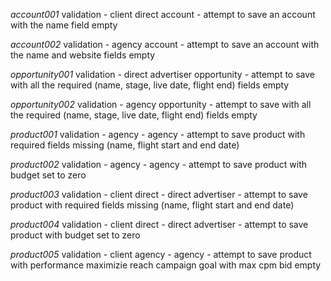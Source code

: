 *account001* validation - client direct account 
    - attempt to save an account with the name field empty

*account002* validation - agency account 
    - attempt to save an account with the name and website fields empty

*opportunity001* validation - direct advertiser opportunity 
    - attempt to save with all the required (name, stage, live date, flight end) fields empty

*opportunity002* validation - agency opportunity 
    - attempt to save with all the required (name, stage, live date, flight end) fields empty

*product001* validation - agency - agency 
    - attempt to save product with required fields missing (name, flight start and end date)

*product002* validation - agency - agency 
    - attempt to save product with budget set to zero

*product003* validation - client direct - direct advertiser 
    - attempt to save product with required fields missing (name, flight start and end date)

*product004* validation - client direct - direct advertiser
    - attempt to save product with budget set to zero

*product005* validation - client agency - agency - attempt to save product with 
    performance maximizie reach campaign goal with max cpm bid empty